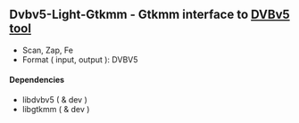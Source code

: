 ## Dvbv5-Light-Gtkmm - Gtkmm interface to [DVBv5 tool](https://www.linuxtv.org/wiki/index.php/DVBv5_Tools)

* Scan, Zap, Fe
* Format ( input, output ): DVBV5

#### Dependencies

* libdvbv5 ( & dev )
* libgtkmm ( & dev )
